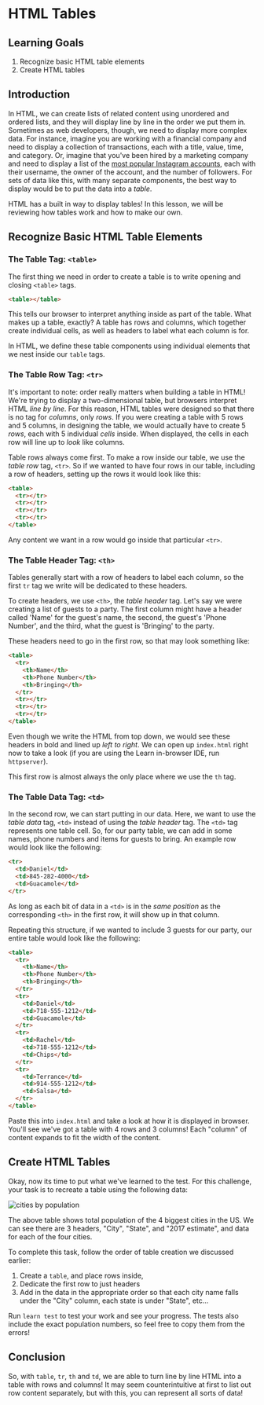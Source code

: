 # HTML Tables

## Learning Goals

1. Recognize basic HTML table elements
2. Create HTML tables

## Introduction

In HTML, we can create lists of related content using unordered and ordered
lists, and they will display line by line in the order we put them in.
Sometimes as web developers, though, we need to display more complex data. For
instance, imagine you are working with a financial company and need to display
a collection of transactions, each with a title, value, time, and category.
Or, imagine that you've been hired by a marketing company and need to display a
list of the [most popular Instagram accounts][mpia], each with their username,
the owner of the account, and the number of followers. For sets of data like
this, with many separate components, the best way to display would be to put
the data into a _table_.

HTML has a built in way to display tables! In this lesson, we will be reviewing
how tables work and how to make our own.

## Recognize Basic HTML Table Elements

### The Table Tag: `<table>`

The first thing we need in order to create a table is to write opening and
closing `<table>` tags.

```html
<table></table>
```

This tells our browser to interpret anything inside as part of the table. What
makes up a table, exactly? A table has rows and columns, which together
create individual cells, as well as headers to label what each column is for.

In HTML, we define these table components using individual elements that we nest
inside our `table` tags.

### The Table Row Tag: `<tr>`

It's important to note: order really matters when building a table in HTML!
We're trying to display a two-dimensional table, but browsers interpret HTML _line
by line_. For this reason, HTML tables were designed so that there is no tag
for _columns_, only _rows_. If you were creating a table with 5 rows and 5
columns, in designing the table, we would actually have to create 5 _rows_, each
with 5 individual _cells_ inside. When displayed, the cells in each row will
line up to _look_ like columns.

Table rows always come first. To make a row inside our table, we use the _table
row_ tag, `<tr>`. So if we wanted to have four rows in our table, including a row of
headers, setting up the rows it would look like this:

```html
<table>
  <tr></tr>
  <tr></tr>
  <tr></tr>
  <tr></tr>
</table>
```

Any content we want in a row would go inside that particular `<tr>`.

### The Table Header Tag: `<th>`

Tables generally start with a row of headers to label each column, so the first
`tr` tag we write will be dedicated to these headers.

To create headers, we use `<th>`, the _table header_ tag. Let's say we were
creating a list of guests to a party. The first column might have a header
called 'Name' for the guest's name, the second, the guest's 'Phone Number', and
the third, what the guest is 'Bringing' to the party.

These headers need to go in the first row, so that may look something like:

```html
<table>
  <tr>
    <th>Name</th>
    <th>Phone Number</th>
    <th>Bringing</th>
  </tr>
  <tr></tr>
  <tr></tr>
  <tr></tr>
</table>
```

Even though we write the HTML from top down, we would see these headers in bold
and lined up _left to right_. We can open up `index.html` right now to take a
look (if you are using the Learn in-browser IDE, run `httpserver`).

This first row is almost always the only place where we use the `th` tag.

### The Table Data Tag: `<td>`

In the second row, we can start putting in our data. Here, we want to use the
_table data_ tag, `<td>` instead of using the _table header_ tag. The `<td>` tag
represents one table cell. So, for our party table, we can add in some names,
phone numbers and items for guests to bring. An example row would look like the
following:

```html
<tr>
  <td>Daniel</td>
  <td>845-282-4000</td>
  <td>Guacamole</td>
</tr>
```

As long as each bit of data in a `<td>` is in the _same position_ as the
corresponding `<th>` in the first row, it will show up in that column.

Repeating this structure, if we wanted to include 3 guests for our party, our
entire table would look like the following:

```html
<table>
  <tr>
    <th>Name</th>
    <th>Phone Number</th>
    <th>Bringing</th>
  </tr>
  <tr>
    <td>Daniel</td>
    <td>718-555-1212</td>
    <td>Guacamole</td>
  </tr>
  <tr>
    <td>Rachel</td>
    <td>718-555-1212</td>
    <td>Chips</td>
  </tr>
  <tr>
    <td>Terrance</td>
    <td>914-555-1212</td>
    <td>Salsa</td>
  </tr>
</table>
```

Paste this into `index.html` and take a look at how it is displayed in
browser. You'll see we've got a table with 4 rows and 3 columns! Each "column"
of content expands to fit the width of the content.

## Create HTML Tables

Okay, now its time to put what we've learned to the test. For this challenge,
your task is to recreate a table using the following data:

![cities by population](https://s3.amazonaws.com/ironboard-learn/us_cities_by_population.png)

The above table shows total population of the 4 biggest cities in the US. We can
see there are 3 headers, "City", "State", and "2017 estimate", and data for each
of the four cities.

To complete this task, follow the order of table creation we discussed earlier:

1. Create a `table`, and place rows inside,
2. Dedicate the first row to just headers
3. Add in the data in the appropriate order so that each city name falls under the
   "City" column, each state is under "State", etc...

Run `learn test` to test your work and see your progress. The tests also include the
exact population numbers, so feel free to copy them from the errors!

## Conclusion

So, with `table`, `tr`, `th` and `td`, we are able to turn line by line HTML
into a table with rows and columns! It may seem counterintuitive at first to list
out row content separately, but with this, you can represent all sorts of data!

[mpia]: https://en.wikipedia.org/wiki/List_of_most-followed_Instagram_accounts
